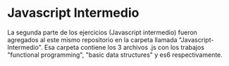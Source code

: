 # Javascript Intermedio

La segunda parte de los ejercicios (Javascript intermedio) fueron agregados al este mismo repositorio en la carpeta llamada "Javascript-Intermedio". 
Esa carpeta contiene los 3 archivos .js con los trabajos "functional programming", "basic data structures" y es6 respectivamente.

